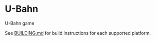 # U-Bahn

U-Bahn game

See [BUILDING.md](BUILDING.md) for build instructions for each supported platform.
